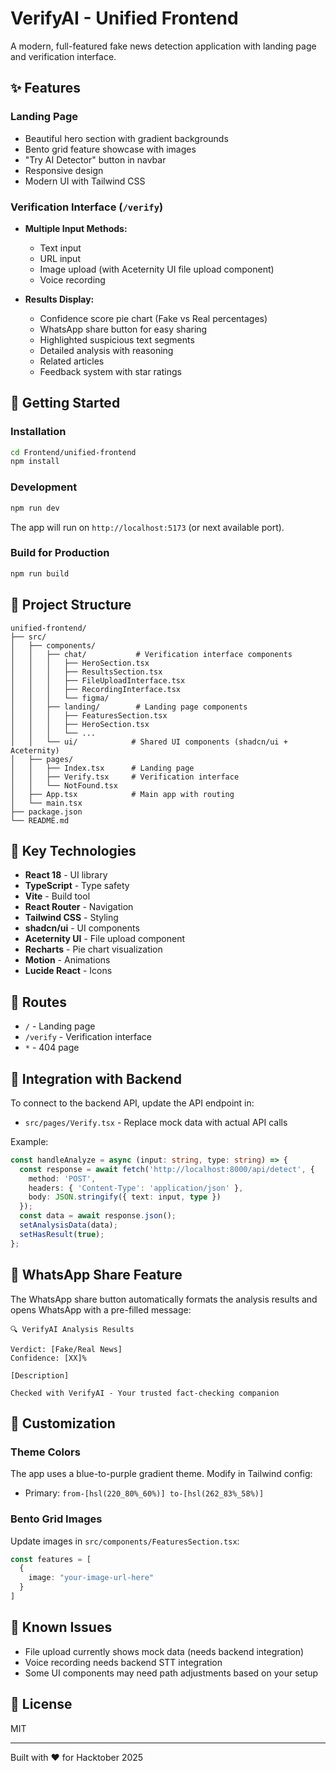 # VerifyAI - Unified Frontend

A modern, full-featured fake news detection application with landing page and verification interface.

## ✨ Features

### Landing Page
- Beautiful hero section with gradient backgrounds
- Bento grid feature showcase with images
- "Try AI Detector" button in navbar
- Responsive design
- Modern UI with Tailwind CSS

### Verification Interface (`/verify`)
- **Multiple Input Methods:**
  - Text input
  - URL input
  - Image upload (with Aceternity UI file upload component)
  - Voice recording

- **Results Display:**
  - Confidence score pie chart (Fake vs Real percentages)
  - WhatsApp share button for easy sharing
  - Highlighted suspicious text segments
  - Detailed analysis with reasoning
  - Related articles
  - Feedback system with star ratings

## 🚀 Getting Started

### Installation

```bash
cd Frontend/unified-frontend
npm install
```

### Development

```bash
npm run dev
```

The app will run on `http://localhost:5173` (or next available port).

### Build for Production

```bash
npm run build
```

## 📁 Project Structure

```
unified-frontend/
├── src/
│   ├── components/
│   │   ├── chat/           # Verification interface components
│   │   │   ├── HeroSection.tsx
│   │   │   ├── ResultsSection.tsx
│   │   │   ├── FileUploadInterface.tsx
│   │   │   ├── RecordingInterface.tsx
│   │   │   └── figma/
│   │   ├── landing/        # Landing page components
│   │   │   ├── FeaturesSection.tsx
│   │   │   ├── HeroSection.tsx
│   │   │   └── ...
│   │   └── ui/            # Shared UI components (shadcn/ui + Aceternity)
│   ├── pages/
│   │   ├── Index.tsx      # Landing page
│   │   ├── Verify.tsx     # Verification interface
│   │   └── NotFound.tsx
│   ├── App.tsx            # Main app with routing
│   └── main.tsx
├── package.json
└── README.md
```

## 🎨 Key Technologies

- **React 18** - UI library
- **TypeScript** - Type safety
- **Vite** - Build tool
- **React Router** - Navigation
- **Tailwind CSS** - Styling
- **shadcn/ui** - UI components
- **Aceternity UI** - File upload component
- **Recharts** - Pie chart visualization
- **Motion** - Animations
- **Lucide React** - Icons

## 🔗 Routes

- `/` - Landing page
- `/verify` - Verification interface
- `*` - 404 page

## 🎯 Integration with Backend

To connect to the backend API, update the API endpoint in:
- `src/pages/Verify.tsx` - Replace mock data with actual API calls

Example:
```typescript
const handleAnalyze = async (input: string, type: string) => {
  const response = await fetch('http://localhost:8000/api/detect', {
    method: 'POST',
    headers: { 'Content-Type': 'application/json' },
    body: JSON.stringify({ text: input, type })
  });
  const data = await response.json();
  setAnalysisData(data);
  setHasResult(true);
};
```

## 📱 WhatsApp Share Feature

The WhatsApp share button automatically formats the analysis results and opens WhatsApp with a pre-filled message:

```
🔍 VerifyAI Analysis Results

Verdict: [Fake/Real News]
Confidence: [XX]%

[Description]

Checked with VerifyAI - Your trusted fact-checking companion
```

## 🎨 Customization

### Theme Colors
The app uses a blue-to-purple gradient theme. Modify in Tailwind config:
- Primary: `from-[hsl(220_80%_60%)] to-[hsl(262_83%_58%)]`

### Bento Grid Images
Update images in `src/components/FeaturesSection.tsx`:
```typescript
const features = [
  {
    image: "your-image-url-here"
  }
]
```

## 🐛 Known Issues

- File upload currently shows mock data (needs backend integration)
- Voice recording needs backend STT integration
- Some UI components may need path adjustments based on your setup

## 📝 License

MIT

---

Built with ❤️ for Hacktober 2025
